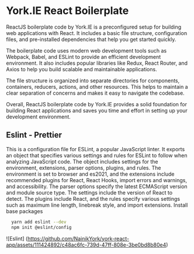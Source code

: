 # York.IE React Boilerplate

ReactJS boilerplate code by York.IE is a preconfigured setup for building web applications with React. It includes a basic file structure, configuration files, and pre-installed dependencies that help you get started quickly.

The boilerplate code uses modern web development tools such as Webpack, Babel, and ESLint to provide an efficient development environment. It also includes popular libraries like Redux, React Router, and Axios to help you build scalable and maintainable applications.

The file structure is organized into separate directories for components, containers, reducers, actions, and other resources. This helps to maintain a clear separation of concerns and makes it easy to navigate the codebase.

Overall, ReactJS boilerplate code by York.IE provides a solid foundation for building React applications and saves you time and effort in setting up your development environment.

## Eslint - Prettier

This is a configuration file for ESLint, a popular JavaScript linter. It exports an object that specifies various settings and rules for ESLint to follow when analyzing JavaScript code. The object includes settings for the environment, extensions, parser options, plugins, and rules. The environment is set to browser and es2021, and the extensions include recommended plugins for React, React Hooks, import errors and warnings, and accessibility. The parser options specify the latest ECMAScript version and module source type. The settings include the version of React to detect. The plugins include React, and the rules specify various settings such as maximum line length, linebreak style, and import extensions.
Install base packages

```bash
  yarn add eslint --dev
  npm init @eslint/config
```

![Eslint] (https://github.com/NainikYork/york-react-app/assets/111424892/c48ac6fc-739d-47ff-808e-3be0bd8b80e4)

